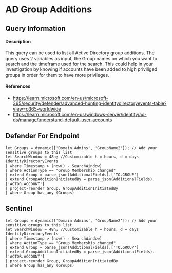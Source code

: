 # AD Group Additions

## Query Information

#### Description
This query can be used to list all Active Directory group additions. The query uses 2 variables as input, the Group names on which you want to search and the timeframe used for the search. This could help in your investigation by knowing if accounts have been added to high priviliged groups in order for them to have more privileges.

#### References
- https://learn.microsoft.com/en-us/microsoft-365/security/defender/advanced-hunting-identitydirectoryevents-table?view=o365-worldwide
- https://learn.microsoft.com/en-us/windows-server/identity/ad-ds/manage/understand-default-user-accounts

## Defender For Endpoint
```
let Groups = dynamic(['Domain Admins', 'GroupName2']); // Add your sensitive groups to this list
let SearchWindow = 48h; //Customizable h = hours, d = days
IdentityDirectoryEvents
| where Timestamp > (now() - SearchWindow)
| where ActionType == "Group Membership changed"
| extend Group = parse_json(AdditionalFields).['TO.GROUP']
| extend GroupAdditionInitiatedBy = parse_json(AdditionalFields).['ACTOR.ACCOUNT']
| project-reorder Group, GroupAdditionInitiatedBy
| where Group has_any (Groups)
```
## Sentinel
```
let Groups = dynamic(['Domain Admins', 'GroupName2']); // Add your sensitive groups to this list
let SearchWindow = 48h; //Customizable h = hours, d = days
IdentityDirectoryEvents
| where Timestamp > (now() - SearchWindow)
| where ActionType == "Group Membership changed"
| extend Group = parse_json(AdditionalFields).['TO.GROUP']
| extend GroupAdditionInitiatedBy = parse_json(AdditionalFields).['ACTOR.ACCOUNT']
| project-reorder Group, GroupAdditionInitiatedBy
| where Group has_any (Groups)
```
